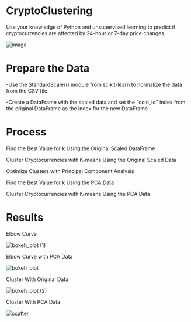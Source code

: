 # CryptoClustering

Use your knowledge of Python and unsupervised learning to predict if cryptocurrencies are affected by 24-hour or 7-day price changes.




![image](https://github.com/jalainep/CryptoClustering/assets/143963189/ca8116a8-1c31-4aed-ac69-a4ae3e44f6c7)













# Prepare the Data
-Use the StandardScaler() module from scikit-learn to normalize the data from the CSV file.

-Create a DataFrame with the scaled data and set the "coin_id" index from the original DataFrame as the index for the new DataFrame.






# Process

Find the Best Value for k Using the Original Scaled DataFrame

Cluster Cryptocurrencies with K-means Using the Original Scaled Data

Optimize Clusters with Principal Component Analysis

Find the Best Value for k Using the PCA Data

Cluster Cryptocurrencies with K-means Using the PCA Data




# Results




Elbow Curve

![bokeh_plot (1)](https://github.com/jalainep/CryptoClustering/assets/143963189/09465006-5410-40b9-bfb0-8e52627d79b3)







Elbow Curve with PCA Data

![bokeh_plot](https://github.com/jalainep/CryptoClustering/assets/143963189/874d2393-dfee-440d-8b8f-caa2de30c05c)


















Cluster With Original Data

![bokeh_plot (2)](https://github.com/jalainep/CryptoClustering/assets/143963189/57e2ba65-275f-4ee6-83fa-8685ba8caa83)

















Cluster With PCA Data

![scatter](https://github.com/jalainep/CryptoClustering/assets/143963189/ab548774-7968-45dc-8450-28104a5df24a)






